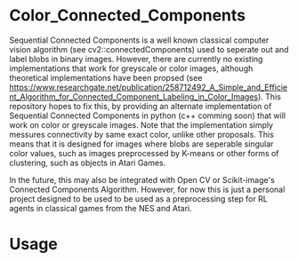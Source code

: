 # Color_Connected_Components

Sequential Connected Components is a well known classical computer vision algorithm (see cv2::connectedComponents) used to seperate out and label blobs in binary images. However, there are currently no existing implementations that work for greyscale or color images, although theoretical implementations have been propsed (see https://www.researchgate.net/publication/258712492_A_Simple_and_Efficient_Algorithm_for_Connected_Component_Labeling_in_Color_Images). This repository hopes to fix this, by providing an alternate implementation of Sequential Connected Components in python (c++ comming soon) that will work on color or greyscale images. Note that the implementation simply messures connectivity by same exact color, unlike other proposals. This means that it is designed for images where blobs are seperable singular color values, such as images preprocessed by K-means or other forms of clustering, such as objects in Atari Games.




In the future, this may also be integrated with Open CV or Scikit-image's Connected Components Algorithm. However, for now this is just a personal project designed to be used to be used as a preprocessing step for RL agents in classical games from the NES and Atari.



# Usage
